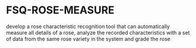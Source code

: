 # FSQ-ROSE-MEASURE
develop a rose characteristic recognition tool that can automatically measure all details of a rose, analyze the recorded characteristics with a set of data from the same rose variety in the system and grade the rose
